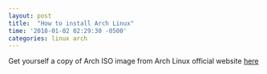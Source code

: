 ```yaml
---
layout: post
title:  "How to install Arch Linux"
time: '2018-01-02 02:29:30 -0500'
categories: linux arch
---
```


Get yourself a copy of Arch ISO image from Arch Linux official website [here](https://www.archlinux.org/download/)
